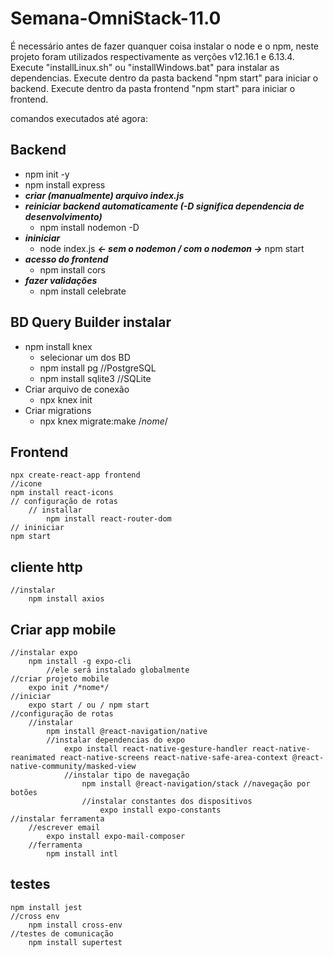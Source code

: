 # Semana-OmniStack-11.0

É necessário antes de fazer quanquer coisa instalar o node e o npm, neste projeto foram utilizados respectivamente as verções v12.16.1 e 6.13.4.
Execute "installLinux.sh" ou "installWindows.bat" para instalar as dependencias.
Execute dentro da pasta backend "npm start" para iniciar o backend.
Execute dentro da pasta frontend "npm start" para iniciar o frontend.

comandos executados até agora:

## Backend
- npm init -y
- npm install express
- ***criar (manualmente) arquivo index.js***
- ***reiniciar backend automaticamente (-D significa dependencia de desenvolvimento)***
	- npm install nodemon -D
- ***ininiciar***
	- node index.js ***<- sem o nodemon / com o nodemon ->*** npm start
- ***acesso do frontend***
	- npm install cors
- ***fazer validações***
	- npm install celebrate


## BD Query Builder instalar
- npm install knex
	- selecionar um dos BD
	- npm install pg //PostgreSQL
	- npm install sqlite3 //SQLite
- Criar arquivo de conexão
	- npx knex init
- Criar migrations
	- npx knex migrate:make /*nome*/


## Frontend
	npx create-react-app frontend
	//icone
	npm install react-icons
	// configuração de rotas
		// installar
			npm install react-router-dom
	// ininiciar
	npm start


## cliente http
	//instalar
		npm install axios

		



## Criar app mobile
	//instalar expo
		npm install -g expo-cli
			//ele será instalado globalmente
	//criar projeto mobile
		expo init /*nome*/
	//iniciar
		expo start / ou / npm start
	//configuração de rotas
		//instalar
			npm install @react-navigation/native
			//instalar dependencias do expo
				expo install react-native-gesture-handler react-native-reanimated react-native-screens react-native-safe-area-context @react-native-community/masked-view
				//instalar tipo de navegação
					npm install @react-navigation/stack //navegação por botões
					//instalar constantes dos dispositivos
						expo install expo-constants
	//instalar ferramenta
		//escrever email
			expo install expo-mail-composer
		//ferramenta
			npm install intl



## testes
	npm install jest
	//cross env
		npm install cross-env
	//testes de comunicação
		npm install supertest
